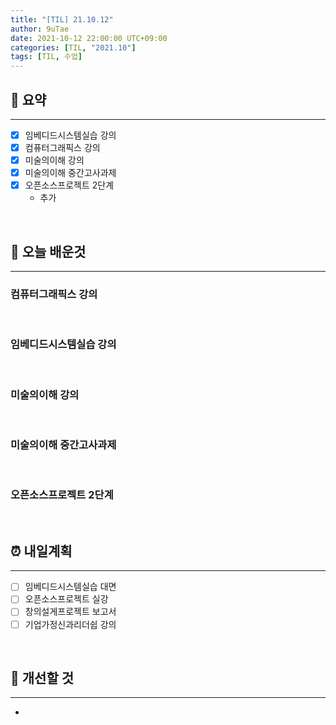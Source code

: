 ```yaml
---
title: "[TIL] 21.10.12"
author: 9uTae
date: 2021-10-12 22:00:00 UTC+09:00
categories: [TIL, "2021.10"]
tags: [TIL, 수업]
---
```


## 🏁 요약

---

- [x] 임베디드시스템실습 강의
- [x] 컴퓨터그래픽스 강의
- [x] 미술의이해 강의
- [x] 미술의이해 중간고사과제
- [x] 오픈소스프로젝트 2단계
    - 추가

<br>

## 📑 오늘 배운것

---

### 컴퓨터그래픽스 강의

<br>

### 임베디드시스템실습 강의

<br>

### 미술의이해 강의

<br>

### 미술의이해 중간고사과제

<br>

### 오픈소스프로젝트 2단계

<br>

## ⏰ 내일계획

---

- [ ] 임베디드시스템실습 대면
- [ ] 오픈소스프로젝트 실강
- [ ] 창의설게프로젝트 보고서
- [ ] 기업가정신과리더쉽 강의

<br>

## 🧷 개선할 것

---

- 

<br>